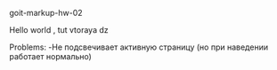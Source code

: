 goit-markup-hw-02

Hello world , tut vtoraya dz

Problems:
-Не подсвечивает активную страницу (но при наведении работает нормально)
